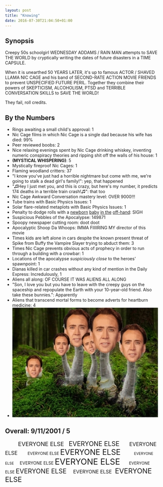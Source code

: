```yaml
---
layout: post
title: "Knowing"
date: 2016-07-30T21:04:50+01:00
---
```


## Synopsis

Creepy 50s schoolgirl WEDNESDAY ADDAMS / RAIN MAN attempts to SAVE THE WORLD by cryptically writing the dates of future disasters in a TIME CAPSULE.

When it is unearthed 50 YEARS LATER, it's up to famous ACTOR / SHAVED LLAMA NIC CAGE and his band of SECOND-RATE ACTION MOVIE FRIENDS to prevent UNSPECIFIED FUTURE PERIL. Together they combine their powers of SKEPTICISM, ALCOHOLISM, PTSD and TERRIBLE CONVERSATION SKILLS to SAVE THE WORLD!

They fail, roll credits.

## By the Numbers

* Rings awaiting a small child's approval: 1
* Nic Cage films in which Nic Cage is a single dad because his wife has died: 99%
* Peer reviewed boobs: 2
* Nice relaxing evenings spent by Nic Cage drinking whiskey, inventing numeric conspiracy theories and ripping shit off the walls of his house: 1
* **(MYSTICAL WHISPERING)**: 5
* Mystically fireproof Nic Cages: 1
* Flaming woodland critters: 37
* "I know you've just had a horrible nightmare but come with me, we're going to stalk a dead girl's family!": yep, that happened
* "&#9835;Hey I just met you, and this is crazy, but here's my number, it predicts 174 deaths in a terrible train crash!&#9835;": that too
* Nic Cage Awkward Conversation mastery level: OVER 9000!!!
* Tube trains with Basic Physics Issues: 1
* Solar flare-related metaplots with Basic Physics Issues: 1
* Penalty to dodge rolls with a [newborn](/filmreviews/shoot-em-up/) [baby](/filmreviews/hellboy-ii-the-golden-army/) [in the](/filmreviews/tropic-thunder/) [off-hand](https://twitter.com/i_renton/status/191642136020656129): SIGH
* Suspicious Pebbles of the Apocalypse: 149871
* Spoopy newspaper cutting room: doot doot
* Apocalyptic Shoop Da Whoops: IMMA FIIIIRING MY director of this movie
* Times kids are left alone in cars despite the known present threat of Spike from Buffy the Vampire Slayer trying to abduct them: 3
* Times Nic Cage prevents obvious acts of prophecy in order to run through a building with a crowbar: 1
* Locations of the apocalypse *suspiciously close* to the heroes' spawnpoint: 1
* Dianas killed in car crashes without any kind of mention in the Daily Express: Incredulously, 1
* Aliens all along: OF COURSE IT WAS ALIENS ALL ALONG
* "Son, I love you but you have to leave with the creepy guys on the spaceship and repopulate the Earth with your 10-year-old friend. Also take these bunnies.": Apparently
* Aliens that transcend mortal forms to become adverts for heartburn medicine: 4 
* ![Nic Cage Llamas. Again.](/img/filmreviews/niccagellama3.jpg)

## Overall: 9/11/2001 / 5

<font style="font-size: 19px">&nbsp;&nbsp;&nbsp;&nbsp;&nbsp;&nbsp;&nbsp;&nbsp;EVERYONE ELSE</font>
<font style="font-size: 21px">&nbsp;&nbsp;EVERYONE ELSE</font>
<font style="font-size: 17px">&nbsp;&nbsp;&nbsp;&nbsp;&nbsp;&nbsp;EVERYONE ELSE</font>
<font style="font-size: 13px">&nbsp;&nbsp;&nbsp;&nbsp;&nbsp;&nbsp;&nbsp;&nbsp;EVERYONE ELSE</font>
<font style="font-size: 25px">EVERYONE ELSE</font>
<font style="font-size: 12px">&nbsp;&nbsp;&nbsp;&nbsp;&nbsp;&nbsp;&nbsp;&nbsp;&nbsp;&nbsp;&nbsp;&nbsp;EVERYONE ELSE</font>
<font style="font-size: 14px">&nbsp;&nbsp;&nbsp;&nbsp;EVERYONE ELSE</font>
<font style="font-size: 27px">EVERYONE ELSE</font>
<font style="font-size: 13px">&nbsp;&nbsp;&nbsp;&nbsp;&nbsp;&nbsp;&nbsp;EVERYONE ELSE</font>
<font style="font-size: 21px">EVERYONE ELSE</font>
<font style="font-size: 16px">&nbsp;&nbsp;&nbsp;&nbsp;EVERYONE ELSE</font>
<font style="font-size: 23px">&nbsp;EVERYONE ELSE</font>


